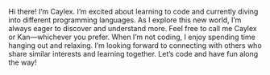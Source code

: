 Hi there! I’m Caylex. I’m excited about learning to code and currently diving into different programming languages. As I explore this new world, I’m always eager to discover and understand more. Feel free to call me Caylex or Kan—whichever you prefer. When I’m not coding, I enjoy spending time hanging out and relaxing. I’m looking forward to connecting with others who share similar interests and learning together. Let’s code and have fun along the way!
